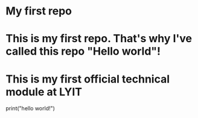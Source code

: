 # My first repo

# This is my first repo. That's why I've called this repo "Hello world"!

# This is my first official technical module at LYIT

print("hello world!")
